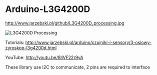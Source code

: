 Arduino-L3G4200D
================

http://www.jarzebski.pl/github/L3G4200D_processing.jpg

![L3G4200D Processing](http://www.jarzebski.pl/github/L3G4200D_processing.jpg "L3G4200D Processing")

Tutorials: http://www.jarzebski.pl/arduino/czujniki-i-sensory/3-osiowy-zyroskop-l3g4200d.html

YouTube: http://youtu.be/8llVF22r9yA

These library use I2C to communicate, 2 pins are required to interface


